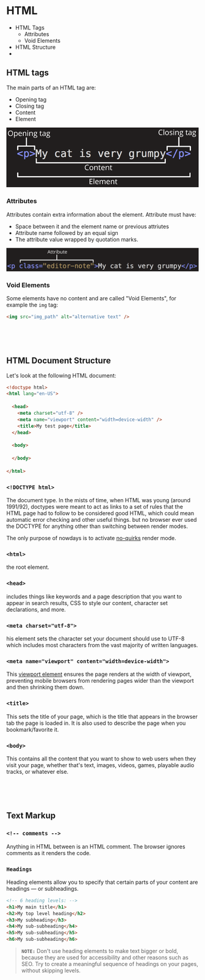 # HTML

* HTML Tags
  * Attributes
  * Void Elements
* HTML Structure
*

## HTML tags 

The main parts of an HTML tag are:
* Opening tag
* Closing tag
* Content
* Element

![Anatomy of a tag](anatomy-of-tag.png)

### Attributes 

Attributes contain extra information about the element.
Attribute must have:

* Space between it and the element name or previous attriutes 
* Attribute name followed by an equal sign
* The attribute value wrapped by quotation marks.

![Tag attributes](tag-attribute.png)

### Void Elements

Some elements have no content and are called "Void Elements", for example the `img` tag:
```html
<img src="img_path" alt="alternative text" />
```
<br>
<br>
<br>

## HTML Document Structure

Let's look at the following HTML document:

```html
<!doctype html>
<html lang="en-US">

  <head>
    <meta charset="utf-8" />
    <meta name="viewport" content="width=device-width" />
    <title>My test page</title>
  </head>

  <body>

  </body>

</html>
```

### `<!DOCTYPE html>`
The document type.
 In the mists of time, when HTML was young (around 1991/92), doctypes were meant to act as links to a set of rules that the HTML page had to follow to be considered good HTML, which could mean automatic error checking and other useful things. 
 but no browser ever used the DOCTYPE for anything other than switching between render modes.

The only purpose of <!DOCTYPE html> nowdays is to activate
[no-quirks](https://developer.mozilla.org/en-US/docs/Web/HTML/Quirks_Mode_and_Standards_Mode) render mode.

### `<html>`
the root element. 


### `<head>`
 includes things like keywords and a page description that you want to appear in search results, CSS to style our content, character set declarations, and more.

 ### `<meta charset="utf-8">`

 his element sets the character set your document should use to UTF-8 which includes most characters from the vast majority of written languages.

 ### `<meta name="viewport" content="width=device-width">`

This [viewport element](https://developer.mozilla.org/en-US/docs/Web/CSS/Viewport_concepts)
ensures the page renders at the width of viewport, preventing mobile browsers from rendering pages wider than the viewport and then shrinking them down.

### `<title>`
This sets the title of your page, which is the title that appears in the browser tab the page is loaded in. It is also used to describe the page when you bookmark/favorite it.

### `<body>`
This contains all the content that you want to show to web users when they visit your page, whether that's text, images, videos, games, playable audio tracks, or whatever else.

<br>
<br>
<br>

## Text Markup

### `<!-- comments -->`
Anything in HTML between <!-- and --> is an HTML comment. The browser ignores comments as it renders the code.

### `Headings`

Heading elements allow you to specify that certain parts of your content are headings — or subheadings.

```html
<!-- 6 heading levels: -->
<h1>My main title</h1>
<h2>My top level heading</h2>
<h3>My subheading</h3>
<h4>My sub-subheading</h4>
<h5>My sub-subheading</h5>
<h6>My sub-subheading</h6>
```
 >**`NOTE:`** Don't use heading elements to make text bigger or bold, because they are used for accessibility and other reasons such as SEO. Try to create a meaningful sequence of headings on your pages, without skipping levels.


